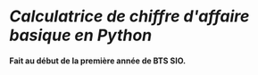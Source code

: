 # *Calculatrice de chiffre d'affaire basique en Python*

#### Fait au début de la première année de BTS SIO.

